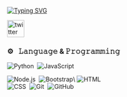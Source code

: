 [![Typing SVG](https://readme-typing-svg.demolab.com?font=Fira+Code&pause=1000&color=2D00FF&background=000000&random=false&width=435&lines=Hello+World%2C+I'm+Md+Murshid+Sarkar;Thanks+My+All+Friends;Love+From+Bangladesh%F0%9F%87%A7%F0%9F%87%A9;Works+At+Programing;Works+At+Web-development;Please+Follow+My+GitHub%F0%9F%99%8F)](https://git.io/typing-svg)



[<img src='https://cdn.jsdelivr.net/npm/simple-icons@3.0.1/icons/twitter.svg' alt='twitter' height='40'>](https://twitter.com/https://x.com/MdMursidSarkar?t=ehatJYU2gcYlqjCFShIrrw&s=09)  

### ⚙️ &nbsp; 𝙻𝚊𝚗𝚐𝚞𝚊𝚐𝚎 & 𝙿𝚛𝚘𝚐𝚛𝚊𝚖𝚖𝚒𝚗𝚐
  
![Python](https://img.shields.io/badge/-Python-05122A?style=flat&logo=python)&nbsp;
![JavaScript](https://img.shields.io/badge/-JavaScript-05122A?style=flat&logo=javascript)&nbsp; 

![Node.js](https://img.shields.io/badge/-Node.js-05122A?style=flat&logo=node.js)&nbsp; 
![Bootstrap](https://img.shields.io/badge/-Bootstrap-05122A?style=flat&logo=bootstrap&logoColor=563D7C)\ 
![HTML](https://img.shields.io/badge/-HTML-05122A?style=flat&logo=HTML5)&nbsp;  
![CSS](https://img.shields.io/badge/-CSS-05122A?style=flat&logo=CSS3&logoColor=1572B6)&nbsp; 
![Git](https://img.shields.io/badge/-Git-05122A?style=flat&logo=git)&nbsp; 
![GitHub](https://img.shields.io/badge/-GitHub-05122A?style=flat&logo=github)&nbsp; 


